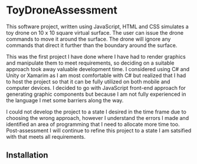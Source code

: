 # ToyDroneAssessment
This software project, written using JavaScript, HTML and CSS simulates a toy drone on 10 x 10 square virtual surface. 
The user can issue the drone commands to move it around the surface. The drone will ignore any commands that direct it further than the boundary around the surface. 

This was the first project I have done where I have had to render graphics and manipulate them to meet requirements, 
so deciding on a suitable approach took away valuable development time. I considered using C# and Unity or Xamarim as I am most comfortable with C# but 
realized that I had to host the project so that it can be fully utilized on both mobile and computer devices. I decided to go with JavaScript front-end approach for generating 
graphic components but because I am not fully experienced in the language I met some barriers along the way.

I could not develop the project to a state I desired in the time frame due to choosing the wrong approach, 
however I understand the errors I made and identified an area of programming that
I need to allocate more time too. Post-assessment I will continue to refine this project to a state I am satsified with that meets all requirements. 

## Installation
